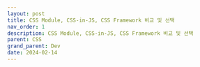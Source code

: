 ```yaml
---
layout: post
title: CSS Module, CSS-in-JS, CSS Framework 비교 및 선택
nav_order: 1
description: CSS Module, CSS-in-JS, CSS Framework 비교 및 선택
parent: CSS
grand_parent: Dev
date: 2024-02-14
---
```


<script type="text/javascript">
    window.location.href = "/docs/Dev/CSS/2024-02-14-1/";
</script>